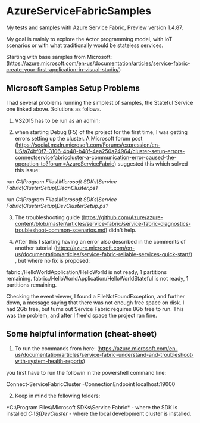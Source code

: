 # AzureServiceFabricSamples
My tests and samples with Azure Service Fabric, Preview version 1.4.87.

My goal is mainly to explore the Actor programming model, with IoT scenarios or with what traditionally would be stateless services.

Starting with base samples from Microsoft: (https://azure.microsoft.com/en-us/documentation/articles/service-fabric-create-your-first-application-in-visual-studio/)

## Microsoft Samples Setup Problems

I had several problems running the simplest of samples, the Stateful Service one linked above. Solutions as follows.

1) VS2015 has to be run as an admin;

2) when starting Debug (F5) of the project for the first time, I was getting  errors setting up the cluster. A Microsoft forum post (https://social.msdn.microsoft.com/Forums/expression/en-US/a74bf0f7-3106-4b48-b48f-4ea250a24964/cluster-setup-errors-connectservicefabriccluster-a-communication-error-caused-the-operation-to?forum=AzureServiceFabric) suggested this which solved this issue:

run *C:\Program Files\Microsoft SDKs\Service Fabric\ClusterSetup\CleanCluster.ps1*

run *C:\Program Files\Microsoft SDKs\Service Fabric\ClusterSetup\DevClusterSetup.ps1*

3) The troubleshooting guide (https://github.com/Azure/azure-content/blob/master/articles/service-fabric/service-fabric-diagnostics-troubleshoot-common-scenarios.md) didn't help.

4) After this I starting having an error also described in the comments of another tutorial (https://azure.microsoft.com/en-us/documentation/articles/service-fabric-reliable-services-quick-start/) , but where no fix is proposed:

fabric:/HelloWorldApplication/HelloWorld is not ready, 1 partitions remaining.
fabric:/HelloWorldApplication/HelloWorldStateful is not ready, 1 partitions remaining.

Checking the event viewer, I found a FileNotFoundException, and further down, a message saying that there was not enough free space on disk. I had 2Gb free, but turns out Service Fabric requires 8Gb free to run. This was the problem, and after I free'd space the project ran fine.

## Some helpful information (cheat-sheet)

1) To run the commands from here: (https://azure.microsoft.com/en-us/documentation/articles/service-fabric-understand-and-troubleshoot-with-system-health-reports)

you first have to run the followin in the powershell command line:

Connect-ServiceFabricCluster -ConnectionEndpoint localhost:19000

2) Keep in mind the following folders:

*C:\Program Files\Microsoft SDKs\Service Fabric\* - where the SDK is installed
*C:\SfDevCluster* - where the local development cluster is installed.

